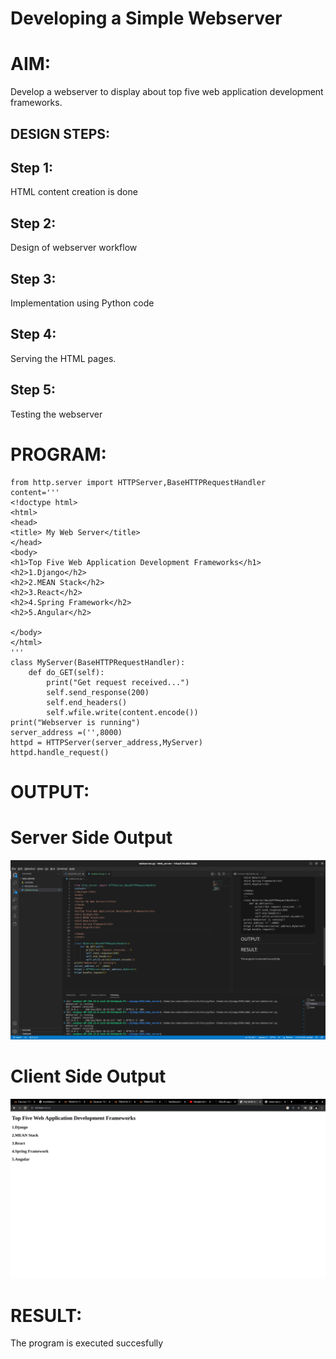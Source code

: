 # Developing a Simple Webserver

# AIM:

Develop a webserver to display about top five web application development frameworks.

## DESIGN STEPS:

## Step 1:

HTML content creation is done

## Step 2:

Design of webserver workflow

## Step 3:

Implementation using Python code

## Step 4:

Serving the HTML pages.

## Step 5:

Testing the webserver

# PROGRAM:
```
from http.server import HTTPServer,BaseHTTPRequestHandler
content='''
<!doctype html>
<html>
<head>
<title> My Web Server</title>
</head>
<body>
<h1>Top Five Web Application Development Frameworks</h1>
<h2>1.Django</h2>
<h2>2.MEAN Stack</h2>
<h2>3.React</h2>
<h2>4.Spring Framework</h2>
<h2>5.Angular</h2>

</body>
</html>
'''
class MyServer(BaseHTTPRequestHandler):
    def do_GET(self):
        print("Get request received...")
        self.send_response(200)        
        self.end_headers()
        self.wfile.write(content.encode())
print("Webserver is running") 
server_address =('',8000)
httpd = HTTPServer(server_address,MyServer)
httpd.handle_request()
```

# OUTPUT:
# Server Side Output
![GitHub Logo](/images/server.png)
# Client Side Output
![GitHub Logo](/images/client.png)
# RESULT:

The program is executed succesfully
